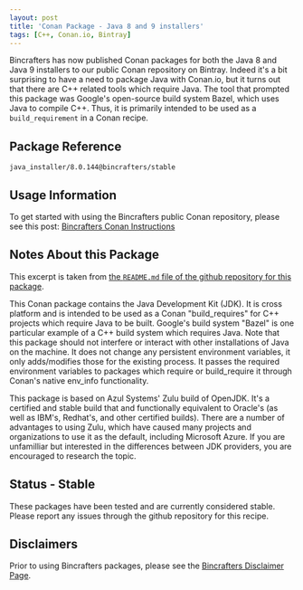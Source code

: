 ```yaml
---
layout: post
title: 'Conan Package - Java 8 and 9 installers'
tags: [C++, Conan.io, Bintray]
---
```


Bincrafters has now published Conan packages for both the Java 8 and Java 9 installers to our public Conan repository on Bintray.  Indeed it's a bit surprising to have a need to package Java with Conan.io, but it turns out that there are C++ related tools which require Java.  The tool that prompted this package was Google's open-source build system Bazel, which uses Java to compile C++.  Thus, it is primarily intended to be used as a `build_requirement` in a Conan recipe. 

## Package Reference

    java_installer/8.0.144@bincrafters/stable
    
    
## Usage Information  

To get started with using the Bincrafters public Conan repository, please see this post:
[Bincrafters Conan Instructions](https://bincrafters.github.io/2017/06/06/using-bincrafters-conan-repository)

## Notes About this Package 

This excerpt is taken from [the `README.md` file of the github repository for this package](https://github.com/bincrafters/conan-java_installer). 

This Conan package contains the Java Development Kit (JDK). It is cross platform and is intended to be used as a Conan "build_requires" for C++ projects which require Java to be built. Google's build system "Bazel" is one particular example of a C++ build system which requires Java. Note that this package should not interfere or interact with other installations of Java on the machine. It does not change any persistent environment variables, it only adds/modifies those for the existing process. It passes the required environment variables to packages which require or build_require it through Conan's native env_info functionality.

This package is based on Azul Systems' Zulu build of OpenJDK. It's a certified and stable build that and functionally equivalent to Oracle's (as well as IBM's, Redhat's, and other certified builds). There are a number of advantages to using Zulu, which have caused many projects and organizations to use it as the default, including Microsoft Azure. If you are unfamilliar but interested in the differences between JDK providers, you are encouraged to research the topic.

## Status - Stable
These packages have been tested and are currently considered stable.  Please report any issues through the github repository for this recipe. 

## Disclaimers
Prior to using Bincrafters packages, please see the [Bincrafters Disclaimer Page](https://bincrafters.github.io/2017/05/01/bincrafters-package-disclaimers/). 